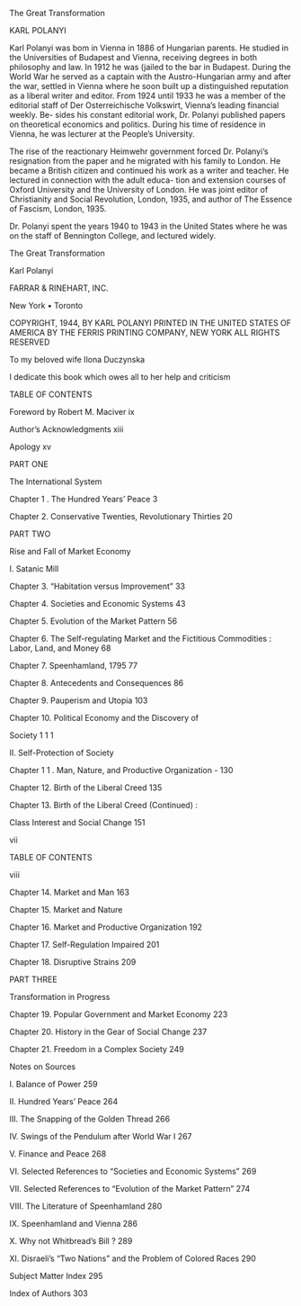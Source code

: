 The Great Transformation

KARL POLANYI

Karl Polanyi was bom in Vienna in 1886 of Hungarian parents.
He studied in the Universities of Budapest and Vienna, receiving degrees in both philosophy and law. In 1912 he was (jailed to the bar in Budapest. During the World War he served as a captain with the Austro-Hungarian army and after the war, settled in Vienna where he soon built up a distinguished reputation as a liberal writer and editor. From 1924 until 1933 he was a member of the editorial staff of Der Osterreichische Volkswirt, Vienna’s leading financial weekly. Be-
sides his constant editorial work, Dr. Polanyi published papers on theoretical economics and politics. During his time of residence in Vienna, he was lecturer at the People’s University.

The rise of the reactionary Heimwehr government forced Dr.
Polanyi’s resignation from the paper and he migrated with his family to London. He became a British citizen and continued his work as a writer and teacher. He lectured in connection with the adult educa-
tion and extension courses of Oxford University and the University of London. He was joint editor of Christianity and Social Revolution,
London, 1935, and author of The Essence of Fascism, London, 1935.

Dr. Polanyi spent the years 1940 to 1943 in the United States
where he was on the staff of Bennington College, and lectured widely.

The Great Transformation

Karl Polanyi

FARRAR & RINEHART, INC.

New York • Toronto

COPYRIGHT, 1944, BY KARL POLANYI
PRINTED IN THE UNITED STATES OF AMERICA
BY THE FERRIS PRINTING COMPANY, NEW YORK
ALL RIGHTS RESERVED

To my beloved wife
Ilona Duczynska

I dedicate this book
which owes all to her help and criticism

TABLE OF CONTENTS

Foreword by Robert M. Maciver ix

Author’s Acknowledgments xiii

Apology xv

PART ONE

The International System

Chapter 1 . The Hundred Years’ Peace 3

Chapter 2. Conservative Twenties, Revolutionary Thirties 20

PART TWO

Rise and Fall of Market Economy

I. Satanic Mill

Chapter 3. “Habitation versus Improvement” 33

Chapter 4. Societies and Economic Systems 43

Chapter 5. Evolution of the Market Pattern 56

Chapter 6. The Self-regulating Market and the Fictitious Commodities : Labor, Land, and Money 68

Chapter 7. Speenhamland, 1795 77

Chapter 8. Antecedents and Consequences 86

Chapter 9. Pauperism and Utopia 103

Chapter 10. Political Economy and the Discovery of

Society 1 1 1

II. Self-Protection of Society

Chapter 1 1 . Man, Nature, and Productive Organization - 130

Chapter 12. Birth of the Liberal Creed 135

Chapter 13. Birth of the Liberal Creed (Continued) :

Class Interest and Social Change 151

vii

TABLE OF CONTENTS

viii

Chapter 14. Market and Man 163

Chapter 15. Market and Nature

Chapter 16. Market and Productive Organization 192

Chapter 17. Self-Regulation Impaired 201

Chapter 18. Disruptive Strains 209

PART THREE

Transformation in Progress

Chapter 19. Popular Government and Market Economy 223

Chapter 20. History in the Gear of Social Change 237

Chapter 21. Freedom in a Complex Society 249

Notes on Sources

I. Balance of Power 259

II. Hundred Years’ Peace 264

III. The Snapping of the Golden Thread 266

IV. Swings of the Pendulum after World War I 267

V. Finance and Peace 268

VI. Selected References to “Societies and Economic Systems” 269

VII. Selected References to “Evolution of the Market Pattern” 274

VIII. The Literature of Speenhamland 280

IX. Speenhamland and Vienna 286

X. Why not Whitbread’s Bill ? 289

XI. Disraeli’s “Two Nations” and the Problem of Colored Races 290

Subject Matter Index 295

Index of Authors 303
